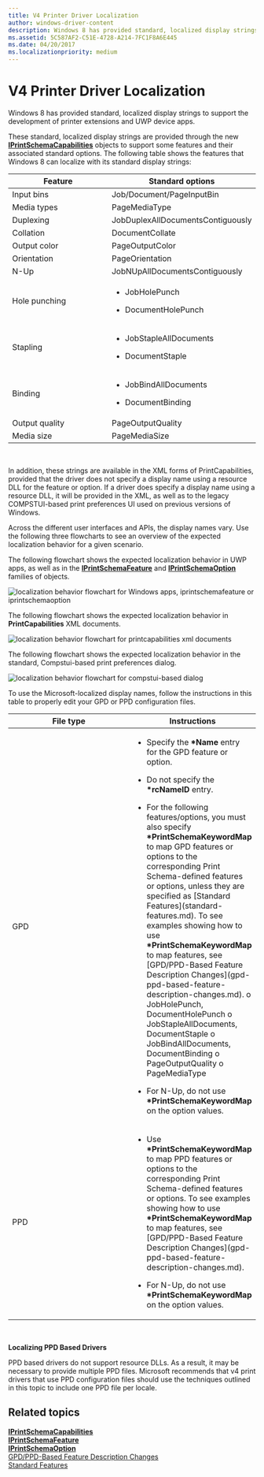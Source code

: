 ```yaml
---
title: V4 Printer Driver Localization
author: windows-driver-content
description: Windows 8 has provided standard, localized display strings to support the development of printer extensions and UWP device apps.
ms.assetid: 5C587AF2-C51E-4728-A214-7FC1F8A6E445
ms.date: 04/20/2017
ms.localizationpriority: medium
---
```


# V4 Printer Driver Localization


Windows 8 has provided standard, localized display strings to support the development of printer extensions and UWP device apps.

These standard, localized display strings are provided through the new [**IPrintSchemaCapabilities**](https://msdn.microsoft.com/library/windows/hardware/hh451256) objects to support some features and their associated standard options. The following table shows the features that Windows 8 can localize with its standard display strings:

<table>
<colgroup>
<col width="50%" />
<col width="50%" />
</colgroup>
<thead>
<tr class="header">
<th>Feature</th>
<th>Standard options</th>
</tr>
</thead>
<tbody>
<tr class="odd">
<td>Input bins</td>
<td>Job/Document/PageInputBin</td>
</tr>
<tr class="even">
<td>Media types</td>
<td>PageMediaType</td>
</tr>
<tr class="odd">
<td>Duplexing</td>
<td>JobDuplexAllDocumentsContiguously</td>
</tr>
<tr class="even">
<td>Collation</td>
<td>DocumentCollate</td>
</tr>
<tr class="odd">
<td>Output color</td>
<td>PageOutputColor</td>
</tr>
<tr class="even">
<td>Orientation</td>
<td>PageOrientation</td>
</tr>
<tr class="odd">
<td>N-Up</td>
<td>JobNUpAllDocumentsContiguously</td>
</tr>
<tr class="even">
<td>Hole punching</td>
<td><ul>
<li><p>JobHolePunch</p></li>
<li><p>DocumentHolePunch</p></li>
</ul></td>
</tr>
<tr class="odd">
<td>Stapling</td>
<td><ul>
<li><p>JobStapleAllDocuments</p></li>
<li><p>DocumentStaple</p></li>
</ul></td>
</tr>
<tr class="even">
<td>Binding</td>
<td><ul>
<li><p>JobBindAllDocuments</p></li>
<li><p>DocumentBinding</p></li>
</ul></td>
</tr>
<tr class="odd">
<td>Output quality</td>
<td>PageOutputQuality</td>
</tr>
<tr class="even">
<td>Media size</td>
<td>PageMediaSize</td>
</tr>
</tbody>
</table>

 

In addition, these strings are available in the XML forms of PrintCapabilities, provided that the driver does not specify a display name using a resource DLL for the feature or option. If a driver does specify a display name using a resource DLL, it will be provided in the XML, as well as to the legacy COMPSTUI-based print preferences UI used on previous versions of Windows.

Across the different user interfaces and APIs, the display names vary. Use the following three flowcharts to see an overview of the expected localization behavior for a given scenario.

The following flowchart shows the expected localization behavior in UWP apps, as well as in the [**IPrintSchemaFeature**](https://msdn.microsoft.com/library/windows/hardware/hh451284) and [**IPrintSchemaOption**](https://msdn.microsoft.com/library/windows/hardware/hh451335) families of objects.

![localization behavior flowchart for Windows apps, iprintschemafeature or iprintschemaoption](images/locstringmodern.png)

The following flowchart shows the expected localization behavior in **PrintCapabilities** XML documents.

![localization behavior flowchart for printcapabilities xml documents](images/locstringpcap.png)

The following flowchart shows the expected localization behavior in the standard, Compstui-based print preferences dialog.

![localization behavior flowchart for compstui-based dialog ](images/locstringcomp.png)

To use the Microsoft-localized display names, follow the instructions in this table to properly edit your GPD or PPD configuration files.

<table>
<colgroup>
<col width="50%" />
<col width="50%" />
</colgroup>
<thead>
<tr class="header">
<th>File type</th>
<th>Instructions</th>
</tr>
</thead>
<tbody>
<tr class="odd">
<td>GPD</td>
<td><ul>
<li><p>Specify the <strong>*Name</strong> entry for the GPD feature or option.</p></li>
<li><p>Do not specify the <strong>*rcNameID</strong> entry.</p></li>
<li>For the following features/options, you must also specify <strong>*PrintSchemaKeywordMap</strong> to map GPD features or options to the corresponding Print Schema-defined features or options, unless they are specified as [Standard Features](standard-features.md). To see examples showing how to use <strong>*PrintSchemaKeywordMap</strong> to map features, see [GPD/PPD-Based Feature Description Changes](gpd-ppd-based-feature-description-changes.md).
o JobHolePunch, DocumentHolePunch
o JobStapleAllDocuments, DocumentStaple
o JobBindAllDocuments, DocumentBinding
o PageOutputQuality
o PageMediaType</li>
<li><p>For N-Up, do not use <strong>*PrintSchemaKeywordMap</strong> on the option values.</p></li>
</ul></td>
</tr>
<tr class="even">
<td>PPD</td>
<td><ul>
<li><p>Use <strong>*PrintSchemaKeywordMap</strong> to map PPD features or options to the corresponding Print Schema-defined features or options. To see examples showing how to use <strong>*PrintSchemaKeywordMap</strong> to map features, see [GPD/PPD-Based Feature Description Changes](gpd-ppd-based-feature-description-changes.md).</p></li>
<li><p>For N-Up, do not use <strong>*PrintSchemaKeywordMap</strong> on the option values.</p></li>
</ul></td>
</tr>
</tbody>
</table>

 

**Localizing PPD Based Drivers**

PPD based drivers do not support resource DLLs. As a result, it may be necessary to provide multiple PPD files. Microsoft recommends that v4 print drivers that use PPD configuration files should use the techniques outlined in this topic to include one PPD file per locale.

## Related topics
[**IPrintSchemaCapabilities**](https://msdn.microsoft.com/library/windows/hardware/hh451256)  
[**IPrintSchemaFeature**](https://msdn.microsoft.com/library/windows/hardware/hh451284)  
[**IPrintSchemaOption**](https://msdn.microsoft.com/library/windows/hardware/hh451335)  
[GPD/PPD-Based Feature Description Changes](gpd-ppd-based-feature-description-changes.md)  
[Standard Features](standard-features.md)  



